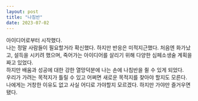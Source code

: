 ```yaml
---
layout: post
title: "나침반"
date: 2023-07-02
---
```


아이디어로부터 시작했다.<br>
나는 정말 사람들이 필요할거라 확신했다. 하지만 반응은 미적지근했다. 처음엔 화가났고, 설득을 시키려 했으며, 죽어가는 아이디어를 살리기 위해 다양한 심페소생술 계획을 짜고 있었다.<br>
하지만 배움과 성공에 대한 강한 열망덕분에 나는 손에 나침반을 쥘 수 있게 되었다.<br>
우리가 가려는 목적지가 틀릴 수 있고 어쩌면 새로운 목적지를 찾아야 할지도 모른다.<br>
나에게는 거창한 이유도 없고 사실 어디로 가야할지 모르겠다. 하지만 가야만 즐거우면 됐다.<br>

